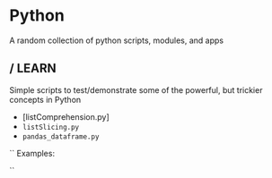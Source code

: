 Python
=========

A random collection of python scripts, modules, and apps

/ LEARN
---------
Simple scripts to test/demonstrate some of the powerful, but trickier concepts in Python
- [listComprehension.py]
- ``listSlicing.py``
- ``pandas_dataframe.py``

``
Examples:

``


